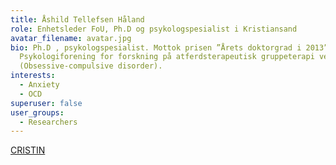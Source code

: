 ```yaml
---
title: Åshild Tellefsen Håland
role: Enhetsleder FoU, Ph.D og psykologspesialist i Kristiansand
avatar_filename: avatar.jpg
bio: Ph.D , psykologspesialist. Mottok prisen ”Årets doktorgrad i 2013” av Norsk
  Psykologiforening for forskning på atferdsterapeutisk gruppeterapi ved OCD
  (Obsessive-compulsive disorder).
interests:
  - Anxiety
  - OCD
superuser: false
user_groups:
  - Researchers
---
```

[CRISTIN](https://app.cristin.no/persons/show.jsf?id=29860)